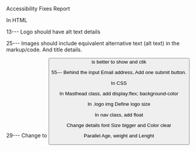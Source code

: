 Accessibility Fixes Report

In HTML

13--- Logo should have alt text details

25--- Images should include equivalent alternative text (alt text) in the markup/code. And title details.

29--- Change <a> to <button> is better to show and clik

55--- Behind the input Email address, Add one submit button.

In CSS

In Masthead class, add display:flex; background-color

In .logo img Define logo size

In nav class, add float 

Change details font Size bigger and Color clear

Parallel Age, weight and Lenght 

